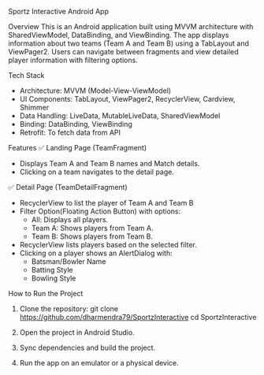Sportz Interactive Android App

Overview
This is an Android application built using MVVM architecture with SharedViewModel, DataBinding, and ViewBinding. 
The app displays information about two teams (Team A and Team B) using a TabLayout and ViewPager2. 
Users can navigate between fragments and view detailed player information with filtering options.


Tech Stack
- Architecture: MVVM (Model-View-ViewModel)
- UI Components: TabLayout, ViewPager2, RecyclerView, Cardview, Shimmer
- Data Handling: LiveData, MutableLiveData, SharedViewModel
- Binding: DataBinding, ViewBinding
- Retrofit: To fetch data from API


Features
✅ Landing Page (TeamFragment)
- Displays Team A and Team B names and Match details.
- Clicking on a team navigates to the detail page.

✅ Detail Page (TeamDetailFragment)
- RecyclerView to list the player of Team A and Team B
- Filter Option(Floating Action Button) with options:
    - All: Displays all players.
    - Team A: Shows players from Team A.
    - Team B: Shows players from Team B.
- RecyclerView lists players based on the selected filter.
- Clicking on a player shows an AlertDialog with:
    - Batsman/Bowler Name
    - Batting Style
    - Bowling Style


How to Run the Project
1. Clone the repository:
   git clone https://github.com/dharmendra79/SportzInteractive
   cd SportzInteractive

2. Open the project in Android Studio.
3. Sync dependencies and build the project.
4. Run the app on an emulator or a physical device.